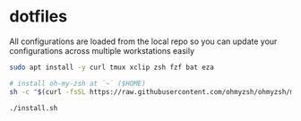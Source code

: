 # dotfiles

All configurations are loaded from the local repo so you can update your configurations across multiple workstations easily

```bash
sudo apt install -y curl tmux xclip zsh fzf bat eza

# install oh-my-zsh at `~` ($HOME)
sh -c "$(curl -fsSL https://raw.githubusercontent.com/ohmyzsh/ohmyzsh/master/tools/install.sh)"

./install.sh
```

